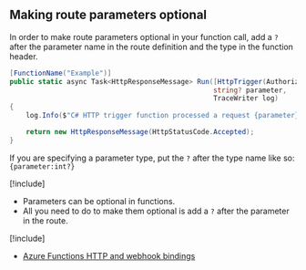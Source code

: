 ## Making route parameters optional

In order to make route parameters optional in your function call, add a `?` after the parameter name in the route definition and the type in the function header.

```csharp
[FunctionName("Example")]
public static async Task<HttpResponseMessage> Run([HttpTrigger(AuthorizationLevel.Anonymous, "GET", Route="Example/{parameter?}")]HttpRequestMessage req,
                                                  string? parameter,
                                                  TraceWriter log)
{
    log.Info($"C# HTTP trigger function processed a request {parameter}");

    return new HttpResponseMessage(HttpStatusCode.Accepted);
}
```

If you are specifying a parameter type, put the `?` after the type name like so: `{parameter:int?}`

[!include[](../includes/takeaways-heading.md)]

 - Parameters can be optional in functions.
 - All you need to do to make them optional is add a `?` after the parameter in the route.

[!include[](../includes/read-more-heading.md)]

 - [Azure Functions HTTP and webhook bindings](https://docs.microsoft.com/azure/azure-functions/functions-bindings-http-webhook)